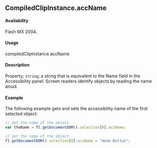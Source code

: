 ## CompiledClipInstance.accName

#### Availability

Flash MX 2004.

#### Usage

compiledClipInstance.accName

#### Description

Property; `string`; a string that is equivalent to the Name field in the Accessibility panel. Screen readers identify objects by reading the name aloud.

#### Example

The following example gets and sets the accessibility name of the first selected object:

```javascript
// Get the name of the object.
var theName = fl.getDocumentDOM().selection[0].accName;

// Set the name of the object.
fl.getDocumentDOM().selection[0].accName = "Home Button";
```
